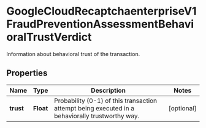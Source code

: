 

# GoogleCloudRecaptchaenterpriseV1FraudPreventionAssessmentBehavioralTrustVerdict

Information about behavioral trust of the transaction.

## Properties

| Name | Type | Description | Notes |
|------------ | ------------- | ------------- | -------------|
|**trust** | **Float** | Probability (0-1) of this transaction attempt being executed in a behaviorally trustworthy way. |  [optional] |



